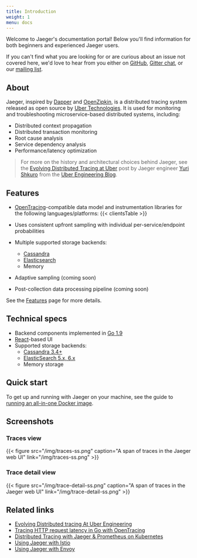 ```yaml
---
title: Introduction
weight: 1
menu: docs
---
```


Welcome to Jaeger's documentation portal! Below you'll find information for both beginners and experienced Jaeger users.

If you can't find what you are looking for or are curious about an issue not covered here, we'd love to hear from you either on [GitHub](https://github.com/jaegertracing/jaeger/issues), [Gitter chat](https://gitter.im/jaegertracing/Lobby), or our [mailing list](https://groups.google.com/forum/#!forum/jaeger-tracing).

## About

Jaeger, inspired by [Dapper](https://research.google.com/pubs/pub36356.html) and [OpenZipkin](http://zipkin.io), is a distributed tracing system released as open source by [Uber Technologies](https://uber.github.io/). It is used for monitoring and troubleshooting microservice-based distributed systems, including:

* Distributed context propagation
* Distributed transaction monitoring
* Root cause analysis
* Service dependency analysis
* Performance/latency optimization

> For more on the history and architectural choices behind Jaeger, see the [Evolving Distributed Tracing at Uber](https://eng.uber.com/distributed-tracing/) post by Jaeger engineer [Yuri Shkuro](https://github.com/yurishkuro) from the [Uber Engineering Blog](https://eng.uber.com/).

## Features

* [OpenTracing](http://opentracing.io/)-compatible data model and instrumentation libraries for the following languages/platforms:
  {{< clientsTable >}}

* Uses consistent upfront sampling with individual per-service/endpoint probabilities
* Multiple supported storage backends:
  * [Cassandra](deployment/#cassandra)
  * [Elasticsearch](deployment/#elasticsearch)
  * Memory
* Adaptive sampling (coming soon)
* Post-collection data processing pipeline (coming soon)

See the [Features](features) page for more details.

## Technical specs

  * Backend components implemented in [Go 1.9](https://golang.org/doc/go1.9)
  * [React](https://reactjs.org/)-based UI
  * Supported storage backends:
    * [Cassandra 3.4+](deployment/#cassandra)
    * [ElasticSearch 5.x, 6.x](deployment/#elasticsearch)
    * Memory storage

## Quick start

To get up and running with Jaeger on your machine, see the guide to [running an all-in-one Docker image](getting-started#docker).

## Screenshots

### Traces view

{{< figure src="/img/traces-ss.png" caption="A span of traces in the Jaeger web UI" link="/img/traces-ss.png" >}}

### Trace detail view

{{< figure src="/img/trace-detail-ss.png" caption="A span of traces in the Jaeger web UI" link="/img/trace-detail-ss.png" >}}

## Related links

* [Evolving Distributed tracing At Uber Engineering](https://eng.uber.com/distributed-tracing/)
* [Tracing HTTP request latency in Go with OpenTracing](https://medium.com/opentracing/tracing-http-request-latency-in-go-with-opentracing-7cc1282a100a)
* [Distributed Tracing with Jaeger & Prometheus on Kubernetes](https://blog.openshift.com/openshift-commons-briefing-82-distributed-tracing-with-jaeger-prometheus-on-kubernetes/)
* [Using Jaeger with Istio](https://istio.io/docs/tasks/telemetry/distributed-tracing.html)
* [Using Jaeger with Envoy](https://www.envoyproxy.io/docs/envoy/latest/start/sandboxes/jaeger_tracing.html)
